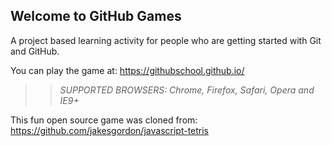 ## Welcome to GitHub Games

A project based learning activity for people who are getting started with Git and GitHub.

You can play the game at: https://githubschool.github.io/

>> _*SUPPORTED BROWSERS*: Chrome, Firefox, Safari, Opera and IE9+_

This fun open source game was cloned from: https://github.com/jakesgordon/javascript-tetris
